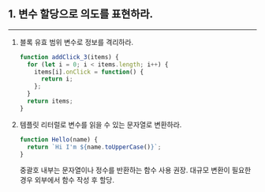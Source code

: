 ## 1. 변수 할당으로 의도를 표현하라.

---

1. 블록 유효 범위 변수로 정보를 격리하라.
   ```javascript
   function addClick_3(items) {
     for (let i = 0; i < items.length; i++) {
       items[i].onClick = function() {
         return i;
       };
     }
     return items;
   }
   ```
2. 템플릿 리터럴로 변수를 읽을 수 있는 문자열로 변환하라.

   ```javascript
   function Hello(name) {
     return `Hi I'm ${name.toUpperCase()}`;
   }
   ```

   중괄호 내부는 문자열이나 정수를 반환하는 함수 사용 권장.
   대규모 변환이 필요한 경우 외부에서 함수 작성 후 할당.
